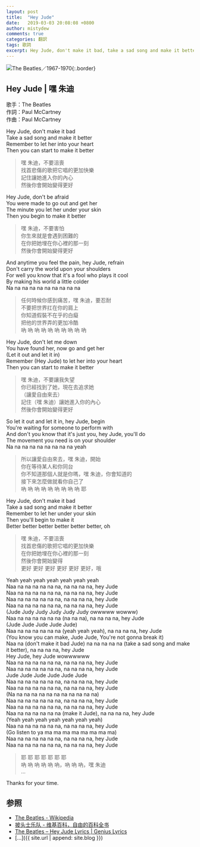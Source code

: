 ```yaml
---
layout: post
title:  "Hey Jude"
date:   2019-03-03 20:08:08 +0800
author: mistydew
comments: true
categories: 翻訳
tags: 歌詞
excerpt: Hey Jude, don't make it bad, take a sad song and make it better, remember to let her into your heart, then you can start to make it better
---
```

![The Beatles／1967-1970](https://raw.githubusercontent.com/mistydew/misc/master/cover/The%20Beatles／1967-1970.jpg){:.border}

## Hey Jude | 嘿 朱迪

歌手：The Beatles<br>
作詞：Paul McCartney<br>
作曲：Paul McCartney

Hey Jude, don't make it bad<br>
Take a sad song and make it better<br>
Remember to let her into your heart<br>
Then you can start to make it better

> 嘿 朱迪，不要沮喪<br>
> 找首悲傷的歌把它唱的更加快樂<br>
> 記住讓她進入你的內心<br>
> 然後你會開始變得更好

Hey Jude, don't be afraid<br>
You were made to go out and get her<br>
The minute you let her under your skin<br>
Then you begin to make it better

> 嘿 朱迪，不要害怕<br>
> 你生來就是會遇到困難的<br>
> 在你把她埋在你心裡的那一刻<br>
> 然後你會開始變得更好

And anytime you feel the pain, hey Jude, refrain<br>
Don't carry the world upon your shoulders<br>
For well you know that it's a fool who plays it cool<br>
By making his world a little colder<br>
Na na na na na na na na na na

> 任何時候你感到痛苦，嘿 朱迪，要忍耐<br>
> 不要把世界扛在你的肩上<br>
> 你知道假裝不在乎的白癡<br>
> 把他的世界弄的更加冷酷<br>
> 吶 吶 吶 吶 吶 吶 吶 吶 吶 吶

Hey Jude, don't let me down<br>
You have found her, now go and get her<br>
(Let it out and let it in)<br>
Remember (Hey Jude) to let her into your heart<br>
Then you can start to make it better

> 嘿 朱迪，不要讓我失望<br>
> 你已經找到了她，現在去追求她<br>
> （讓愛自由來去）<br>
> 記住（嘿 朱迪）讓她進入你的內心<br>
> 然後你會開始變得更好

So let it out and let it in, hey Jude, begin<br>
You're waiting for someone to perform with<br>
And don't you know that it's just you, hey Jude, you'll do<br>
The movement you need is on your shoulder<br>
Na na na na na na na na na yeah

> 所以讓愛自由來去，嘿 朱迪，開始<br>
> 你在等待某人和你同台<br>
> 你不知道那個人就是你嗎，嘿 朱迪，你會知道的<br>
> 接下來怎麼做就看你自己了<br>
> 吶 吶 吶 吶 吶 吶 吶 吶 吶 耶

Hey Jude, don't make it bad<br>
Take a sad song and make it better<br>
Remember to let her under your skin<br>
Then you'll begin to make it<br>
Better better better better better better, oh

> 嘿 朱迪，不要沮喪<br>
> 找首悲傷的歌把它唱的更加快樂<br>
> 在你把她埋在你心裡的那一刻<br>
> 然後你會開始變得<br>
> 更好 更好 更好 更好 更好 更好，哦

Yeah yeah yeah yeah yeah yeah yeah<br>
Naa na na na na na na, na na na na, hey Jude<br>
Naa na na na na na na, na na na na, hey Jude<br>
Naa na na na na na na, na na na na, hey Jude<br>
Naa na na na na na na, na na na na, hey Jude<br>
(Jude Judy Judy Judy Judy Judy owwwww wowww)<br>
Naa na na na na na na (na na na), na na na na, hey Jude<br>
(Jude Jude Jude Jude Jude)<br>
Naa na na na na na na (yeah yeah yeah), na na na na, hey Jude<br>
(You know you can make, Jude Jude, You're not gonna break it)<br>
Naa na (don't make it bad Jude) na na na na na (take a sad song and make it better), na na na na, hey Jude<br>
Hey Jude, hey Jude wowwwwww<br>
Naa na na na na na na, na na na na, hey Jude<br>
Naa na na na na na na, na na na na, hey Jude<br>
Jude Jude Jude Jude Jude Jude<br>
Naa na na na na na na, na na na na, hey Jude<br>
Naa na na na na na na, na na na na, hey Jude<br>
(Na na na na na na na na na na na na)<br>
Naa na na na na na na, na na na na, hey Jude<br>
Naa na na na na na na, na na na na, hey Jude<br>
Naa na na na na na na (make it Jude), na na na na, hey Jude<br>
(Yeah yeah yeah yeah yeah yeah yeah)<br>
Naa na na na na na na, na na na na, hey Jude<br>
(Go listen to ya ma ma ma ma ma ma ma ma)<br>
Naa na na na na na na, na na na na, hey Jude<br>
Naa na na na na na na, na na na na, hey Jude

> 耶 耶 耶 耶 耶 耶 耶<br>
> 吶 吶 吶 吶 吶 吶，吶 吶 吶，嘿 朱迪<br>
> ...

Thanks for your time.

## 参照
* [The Beatles - Wikipedia](https://en.wikipedia.org/wiki/The_Beatles)
* [披头士乐队 - 维基百科，自由的百科全书](https://zh.wikipedia.org/wiki/披頭四樂隊)
* [The Beatles – Hey Jude Lyrics \| Genius Lyrics](https://genius.com/The-beatles-hey-jude-lyrics)
* [...]({{ site.url | append: site.blog }})
